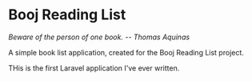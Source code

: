 # Booj Reading List
*Beware of the person of one book. -- Thomas Aquinas*

A simple book list application, created for the Booj Reading List project.

THis is the first Laravel application I've ever written.
